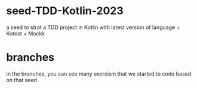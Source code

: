 # seed-TDD-Kotlin-2023
a seed to strat a TDD project in Kotlin with latest version of language + Kotest + Mockk

# branches

in the branches, you can see many exercism that we started to code based on that seed
